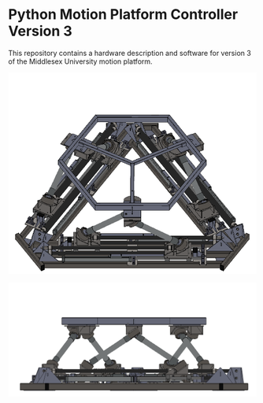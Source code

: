 # Python Motion Platform Controller Version 3
This repository contains a hardware description and software for version 3 of the Middlesex University motion platform.


![platform v3](https://github.com/michaelmargolis/MDXeMotionV3/blob/master/Docs/FlyingPlatform.gif)


![side view](https://github.com/michaelmargolis/MDXeMotionV3/blob/master/Docs/Platform%20Side%20View.gif)